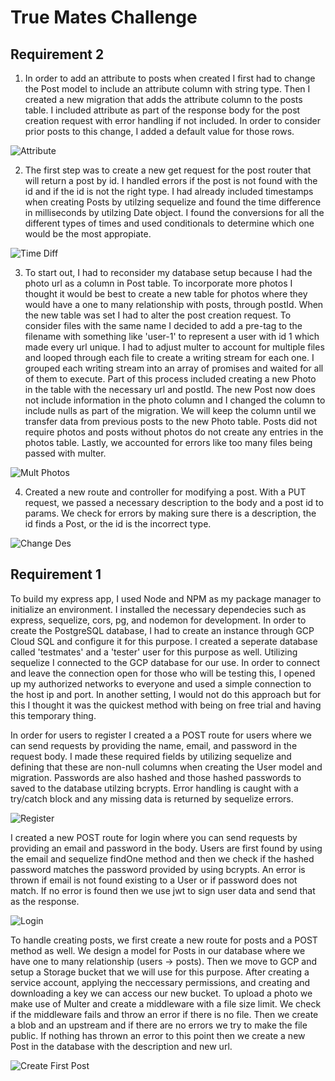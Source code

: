 ﻿# True Mates Challenge

## Requirement 2

1. In order to add an attribute to posts when created I first had to change the Post model to include an attribute column with string type. Then I created a new migration that adds the attribute column to the posts table.  I included attribute as part of the response body for the post creation request with error handling if not included. In order to consider prior posts to this change, I added a default value for those rows.

![Attribute](https://github.com/csalinas14/True-Mates-Challenge/assets/73559919/9da0f6c2-4107-4a96-9ba3-e7c5b4a127d6)

2. The first step was to create a new get request for the post router that will return a post by id. I handled errors if the post is not found with the id and if the id is not the right type. I had already included timestamps when creating Posts by utilzing sequelize and found the time difference in milliseconds by utilzing Date object. I found the conversions for all the different types of times and used conditionals to determine which one would be the most appropiate.

![Time Diff](https://github.com/csalinas14/True-Mates-Challenge/assets/73559919/2eccf5dc-0b45-4ac8-b0d0-8a17ef26d6e4)

3. To start out, I had to reconsider my database setup because I had the photo url as a column in Post table. To incorporate more photos I thought it would be best to create a new table for photos where they would have a one to many relationship with posts, through postId. When the new table was set I had to alter the post creation request. To consider files with the same name I decided to add a pre-tag to the filename with something like 'user-1' to represent a user with id 1 which made every url unique.  I had to adjust multer to account for multiple files and looped through each file to create a writing stream for each one. I grouped each writing stream into an array of promises and waited for all of them to execute. Part of this process included creating a new Photo in the table with the necessary url and postId. The new Post now does not include information in the photo column and I changed the column to include nulls as part of the migration. We will keep the column until we transfer data from previous posts to the new Photo table. Posts did not require photos and posts without photos do not create any entries in the photos table. Lastly, we accounted for errors like too many files being passed with multer.

![Mult Photos](https://github.com/csalinas14/True-Mates-Challenge/assets/73559919/125884ac-81c7-470a-a36e-1bcc25fcc4b3)

4. Created a new route and controller for modifying a post. With a PUT request, we passed a necessary description to the body and a post id to params. We check for errors by making sure there is a description, the id finds a Post, or the id is the incorrect type.

![Change Des](https://github.com/csalinas14/True-Mates-Challenge/assets/73559919/8116c234-9bad-41c9-abaf-b464413644bc)

## Requirement 1

To build my express app, I used Node and NPM as my package manager to initialize an environment. I installed the necessary dependecies such as express, sequelize, cors, pg, and nodemon for development. In order to create the PostgreSQL database, I had to create an instance through GCP Cloud SQL and configure it for this purpose. I created a seperate database called 'testmates' and a 'tester' user for this purpose as well. Utilizing sequelize I connected to the GCP database for our use. In order to connect and leave the connection open for those who will be testing this, I opened up my authorized networks to everyone and used a simple connection to the host ip and port. In another setting, I would not do this approach but for this I thought it was the quickest method with being on free trial and having this temporary thing.

In order for users to register I created a a POST route for users where we can send requests by providing the name, email, and password in the request body. I made these required fields by utilizing sequelize and defining that these are non-null columns when creating the User model and migration. Passwords are also hashed and those hashed passwords to saved to the database utilzing bcrypts. Error handling is caught with a try/catch block and any missing data is returned by sequelize errors.

![Register](https://github.com/csalinas14/True-Mates-Challenge/assets/73559919/099f6b09-f3bf-49ad-8377-e7a5ee415681)

I created a new POST route for login where you can send requests by providing an email and password in the body. Users are first found by using the email and sequelize findOne method and then we check if the hashed password matches the password provided by using bcrypts. An error is thrown if email is not found existing to a User or if password does not match. If no error is found then we use jwt to sign user data and send that as the response.

![Login](https://github.com/csalinas14/True-Mates-Challenge/assets/73559919/9b2bf0ec-337e-4704-865d-b3b330729177)

To handle creating posts, we first create a new route for posts and a POST method as well. We design a model for Posts in our database where we have one to many relationship (users -> posts). Then we move to GCP and setup a Storage bucket that we will use for this purpose. After creating a service account, applying the neccessary permissions, and creating and downloading a key we can access our new bucket. To upload a photo we make use of Multer and create a middleware with a file size limit. We check if the middleware fails and throw an error if there is no file. Then we create a blob and an upstream and if there are no errors we try to make the file public. If nothing has thrown an error to this point then we create a new Post in the database with the description and new url.

![Create First Post](https://github.com/csalinas14/True-Mates-Challenge/assets/73559919/f3cbef1e-abbc-4794-85e8-137d227938e8)
